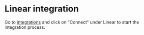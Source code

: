 # Linear integration

Go to [integrations](https://app.doubleloop.app/settings/integrations) and click on "Connect" under Linear to start the integration process. 